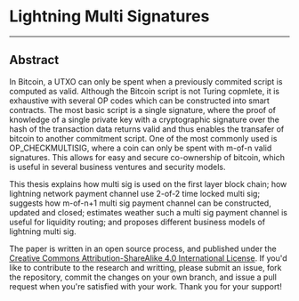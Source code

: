 # Lightning Multi Signatures

---

## Abstract

In Bitcoin, a UTXO can only be spent when a previously commited script is computed as valid. Although the Bitcoin script is not Turing copmlete, it is exhaustive with several OP codes which can be constructed into smart contracts. The most basic script is a single signature, where the proof of knowledge of a single private key with a cryptographic signature over the hash of the transaction data returns valid and thus enables the transafer of bitcoin to another commitment script. One of the most commonly used is OP_CHECKMULTISIG, where a coin can only be spent with m-of-n valid signatures. This allows for easy and secure co-ownership of bitcoin, which is useful in several business ventures and security models.

This thesis explains how multi sig is used on the first layer block chain; how lightning network payment channel use 2-of-2 time locked multi sig; suggests how m-of-n+1 multi sig payment channel can be constructed, updated and closed; estimates weather such a multi sig payment channel is useful for liquidity routing; and proposes different business models of lightning multi sig.

The paper is written in an open source process, and published under the [Creative Commons Attribution-ShareAlike 4.0 International License](https://creativecommons.org/licenses/by/4.0/legalcode). If you'd like to contribute to the research and writting, please submit an issue, fork the repository, commit the changes on your own branch, and issue a pull request when you're satisfied with your work. Thank you for your support!
